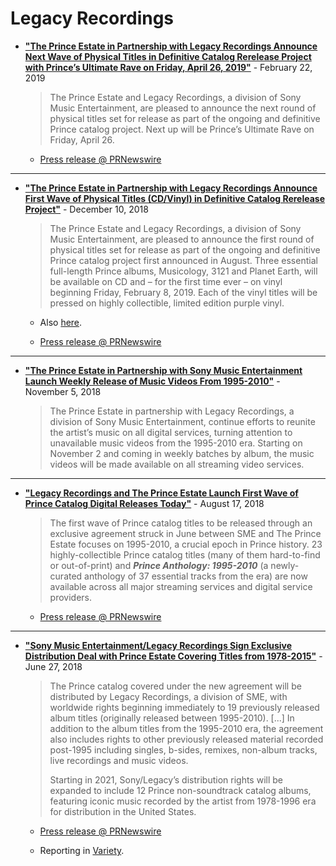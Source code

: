 
# Legacy Recordings

 - [**"The Prince Estate in Partnership with Legacy Recordings Announce Next Wave of Physical Titles in Definitive Catalog Rerelease Project with Prince’s Ultimate Rave on Friday, April 26, 2019"**](https://www.legacyrecordings.com/2019/02/22/the-prince-estate-in-partnership-with-legacy-recordings-announce-next-wave-of-physical-titles-cd-dvd-vinyl-in-definitive-catalog-rerelease-project-with-princes-ultimate-rave-on-friday-april-26-2/) - February 22, 2019
 
    > The Prince Estate and Legacy Recordings, a division of Sony Music Entertainment, are pleased to announce the next round of physical titles set for release as part of the ongoing and definitive Prince catalog project. Next up will be Prince’s Ultimate Rave on Friday, April 26.
    
    - [Press release @ PRNewswire](https://www.prnewswire.com/news-releases/the-prince-estate-in-partnership-with-legacy-recordings-announce-first-wave-of-physical-titles-cdvinyl-in-definitive-catalog-rerelease-project-300760870.html)

-----

 - [**"The Prince Estate in Partnership with Legacy Recordings Announce First Wave of Physical Titles (CD/Vinyl) in Definitive Catalog Rerelease Project"**](https://www.legacyrecordings.com/2018/12/10/the-prince-estate-in-partnership-with-legacy-recordings-announce-first-wave-of-physical-titles-cd-vinyl-in-definitive-catalog-rerelease-project/) - December 10, 2018
 
    > The Prince Estate and Legacy Recordings, a division of Sony Music Entertainment, are pleased to announce the first round of physical titles set for release as part of the ongoing and definitive Prince catalog project first announced in August. Three essential full-length Prince albums, Musicology, 3121 and Planet Earth, will be available on CD and – for the first time ever – on vinyl beginning Friday, February 8, 2019. Each of the vinyl titles will be pressed on highly collectible, limited edition purple vinyl.
    
    - Also [here](https://www.sonymusic.com/legacy/the-prince-estate-in-partnership-with-legacy-recordings-announce-first-wave-of-physical-titles-cd-vinyl-in-definitive-catalog-rerelease-project/).
    
    - [Press release @ PRNewswire](https://www.prnewswire.com/news-releases/the-prince-estate-in-partnership-with-legacy-recordings-announce-first-wave-of-physical-titles-cdvinyl-in-definitive-catalog-rerelease-project-300760870.html)

-----

 - [**"The Prince Estate in Partnership with Sony Music Entertainment Launch Weekly Release of Music Videos From 1995-2010"**](https://www.legacyrecordings.com/2018/11/05/the-prince-estate-in-partnership-with-sony-music-entertainment-launch-weekly-release-of-music-videos-from-1995-2010/) - November 5, 2018

    > The Prince Estate in partnership with Legacy Recordings, a division of Sony Music Entertainment, continue efforts to reunite the artist’s music on all digital services, turning attention to unavailable music videos from the 1995-2010 era. Starting on November 2 and coming in weekly batches by album, the music videos will be made available on all streaming video services.

-----
   
 - [**"Legacy Recordings and The Prince Estate Launch First Wave of Prince Catalog Digital Releases Today"**](https://www.legacyrecordings.com/2018/08/17/legacy-recordings-and-the-prince-estate-launch-first-wave-of-prince-catalog-digital-releases-today/) - August 17, 2018
 
    > The first wave of Prince catalog titles to be released through an exclusive agreement struck in June between SME and The Prince Estate focuses on 1995-2010, a crucial epoch in Prince history. 23 highly-collectible Prince catalog titles (many of them hard-to-find or out-of-print) and ***Prince Anthology: 1995-2010*** (a newly-curated anthology of 37 essential tracks from the era) are now available across all major streaming services and digital service providers.
    
    - [Press release @ PRNewswire](https://www.prnewswire.com/news-releases/legacy-recordings-and-the-prince-estate-launch-first-wave-of-prince-catalog-digital-releases-today-300698544.html)

-----
    
 - [**"Sony Music Entertainment/Legacy Recordings Sign Exclusive Distribution Deal with Prince Estate Covering Titles from 1978-2015"**](https://www.legacyrecordings.com/2018/06/27/sony-music-entertainment-legacy-recordings-sign-exclusive-distribution-deal-with-prince-estate-covering-35-essential-catalog-titles-from-1978-2015/) - June 27, 2018
 
    > The Prince catalog covered under the new agreement will be distributed by Legacy Recordings, a division of SME, with worldwide rights beginning immediately to 19 previously released album titles (originally released between 1995-2010). [...] In addition to the album titles from the 1995-2010 era, the agreement also includes rights to other previously released material recorded post-1995 including singles, b-sides, remixes, non-album tracks, live recordings and music videos. 
    >
    > Starting in 2021, Sony/Legacy’s distribution rights will be expanded to include 12 Prince non-soundtrack catalog albums, featuring iconic music recorded by the artist from 1978-1996 era for distribution in the United States.
    
    - [Press release @ PRNewswire](https://www.prnewswire.com/news-releases/sony-music-entertainmentlegacy-recordings-sign-exclusive-distribution-deal-with-prince-estate-covering-35-essential-catalog-titles-from-1978-2015-300672798.html)
    
    - Reporting in [Variety](https://variety.com/2018/biz/news/prince-estate-strikes-deal-with-sony-music-for-35-catalog-albums-1202858666/).
